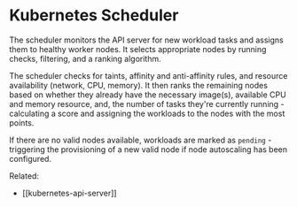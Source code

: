 # Kubernetes Scheduler

The scheduler monitors the API server for new workload tasks and assigns
them to healthy worker nodes. It selects appropriate nodes by running
checks, filtering, and a ranking algorithm.

The scheduler checks for taints, affinity and anti-affinity rules, and
resource availability (network, CPU, memory). It then ranks the
remaining nodes based on whether they already have the necessary
image(s), available CPU and memory resource, and, the number of tasks
they're currently running - calculating a score and assigning the
workloads to the nodes with the most points.

If there are no valid nodes available, workloads are marked as `pending` -
triggering the provisioning of a new valid node if node autoscaling has
been configured.

Related:
- [[kubernetes-api-server]]
